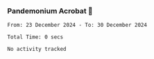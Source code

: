 ### Pandemonium Acrobat 🤸

<!--START_SECTION:waka-->

```all_time
From: 23 December 2024 - To: 30 December 2024

Total Time: 0 secs

No activity tracked
```

<!--END_SECTION:waka-->
